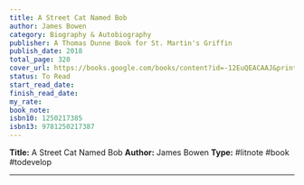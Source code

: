 ```yaml
---
title: A Street Cat Named Bob
author: James Bowen
category: Biography & Autobiography
publisher: A Thomas Dunne Book for St. Martin's Griffin
publish_date: 2018
total_page: 320
cover_url: https://books.google.com/books/content?id=-12EuQEACAAJ&printsec=frontcover&img=1&zoom=1&source=gbs_api
status: To Read
start_read_date: 
finish_read_date: 
my_rate: 
book_note: 
isbn10: 1250217385
isbn13: 9781250217387
---
```

**Title:** A Street Cat Named Bob
**Author:** James Bowen
**Type:** #litnote #book #todevelop 

---